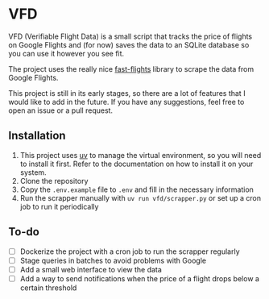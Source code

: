 # VFD

VFD (Verifiable Flight Data) is a small script that tracks the price of flights on Google Flights and (for now) saves the data to an SQLite database so you can use it however you see fit.

The project uses the really nice [fast-flights](https://github.com/AWeirdDev/flights) library to scrape the data from Google Flights. 

This project is still in its early stages, so there are a lot of features that I would like to add in the future. If you have any suggestions, feel free to open an issue or a pull request.

## Installation

1. This project uses [uv](https://docs.astral.sh/uv/) to manage the virtual environment, so you will need to install it first. Refer to the documentation on how to install it on your system.
2. Clone the repository
3. Copy the `.env.example` file to `.env` and fill in the necessary information
4. Run the scrapper manually with `uv run vfd/scrapper.py` or set up a cron job to run it periodically

## To-do

- [ ] Dockerize the project with a cron job to run the scrapper regularly
- [ ] Stage queries in batches to avoid problems with Google
- [ ] Add a small web interface to view the data
- [ ] Add a way to send notifications when the price of a flight drops below a certain threshold
